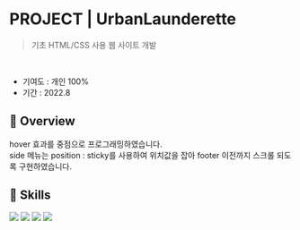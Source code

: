 # PROJECT | UrbanLaunderette
> 기초 HTML/CSS 사용 웹 사이트 개발
 <br>

* 기여도 : 개인 100% <br> 
* 기간 : 2022.8

## 📍 Overview

hover 효과를 중점으로 프로그래밍하였습니다. <br>
side 메뉴는 position : sticky를 사용하여 위치값을 잡아 footer 이전까지 스크롤 되도록 구현하였습니다.

## 🚀 Skills 
<img src="https://img.shields.io/badge/html5-E34F26?style=for-the-badge&logo=html5&logoColor=white"> <img src="https://img.shields.io/badge/css3-1572B6?style=for-the-badge&logo=css3&logoColor=white"> <img src="https://img.shields.io/badge/javascript-F7DF1E?style=for-the-badge&logo=javascript&logoColor=black"> <img src="https://img.shields.io/badge/jQuery-0769AD?style=for-the-badge&logo=jQuery&logoColor=white">

